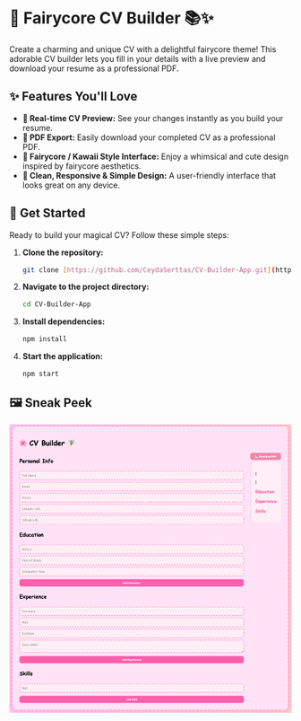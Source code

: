 # 🌸 Fairycore CV Builder 📚✨

Create a charming and unique CV with a delightful fairycore theme! This adorable CV builder lets you fill in your details with a live preview and download your resume as a professional PDF.

## ✨ Features You'll Love

* **📄 Real-time CV Preview:** See your changes instantly as you build your resume.
* **💾 PDF Export:** Easily download your completed CV as a professional PDF.
* **🌸 Fairycore / Kawaii Style Interface:** Enjoy a whimsical and cute design inspired by fairycore aesthetics.
* **📱 Clean, Responsive & Simple Design:** A user-friendly interface that looks great on any device.

## 🚀 Get Started

Ready to build your magical CV? Follow these simple steps:

1.  **Clone the repository:**
    ```bash
    git clone [https://github.com/CeydaSerttas/CV-Builder-App.git](https://github.com/CeydaSerttas/CV-Builder-App.git)
    ```
2.  **Navigate to the project directory:**
    ```bash
    cd CV-Builder-App
    ```
3.  **Install dependencies:**
    ```bash
    npm install
    ```
4.  **Start the application:**
    ```bash
    npm start
    ```

## 🖼️ Sneak Peek

![Fairycore CV Builder Screenshot](screenshot/1.png)
